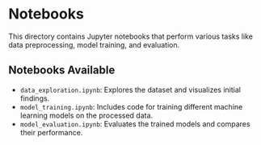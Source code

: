 # Notebooks

This directory contains Jupyter notebooks that perform various tasks like data preprocessing, model training, and evaluation.

## Notebooks Available

- `data_exploration.ipynb`: Explores the dataset and visualizes initial findings.
- `model_training.ipynb`: Includes code for training different machine learning models on the processed data.
- `model_evaluation.ipynb`: Evaluates the trained models and compares their performance.
